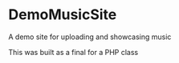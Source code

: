 # DemoMusicSite
A demo site for uploading and showcasing music

This was built as a final for a PHP class

<?php
//go to default.php
header('location: default.php');
?>
